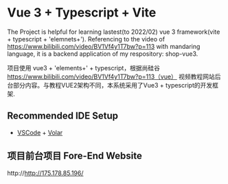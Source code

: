 # Vue 3 + Typescript + Vite

The Project is helpful for learning lastest(to 2022/02) vue 3 framework(vite + typescript + 'elemnets+'). Referencing to the video of https://www.bilibili.com/video/BV1Vf4y1T7bw?p=113 with mandaring language, it is a backend application of my respository: shop-vue3.


项目使用 vue3 + 'elements+' + typescript，根据尚硅谷  https://www.bilibili.com/video/BV1Vf4y1T7bw?p=113（vue） 视频教程网站后台部分内容。与教程VUE2架构不同，本系统采用了Vue3 + typescript的开发框架.

## Recommended IDE Setup

- [VSCode](https://code.visualstudio.com/) + [Volar](https://marketplace.visualstudio.com/items?itemName=johnsoncodehk.volar)

## 项目前台项目 Fore-End Website
http://http://175.178.85.196/


